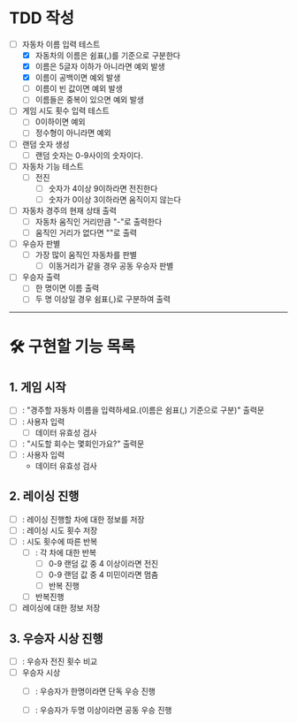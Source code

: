 # TDD 작성
- [ ] 자동차 이름 입력 테스트
    - [x] 자동차의 이름은 쉼표(,)를 기준으로 구분한다
    - [x] 이름은 5글자 이하가 아니라면 예외 발생
    - [x] 이름이 공백이면 예외 발생
    - [ ] 이름이 빈 값이면 예외 발생
    - [ ] 이름들은 중복이 있으면 예외 발생
- [ ] 게임 시도 횟수 입력 테스트
    - [ ] 0이하이면 예외
    - [ ] 정수형이 아니라면 예외
- [ ] 랜덤 숫자 생성
    - [ ] 랜덤 숫자는 0-9사이의 숫자이다.
- [ ] 자동차 기능 테스트
    - [ ] 전진
        - [ ] 숫자가 4이상 9이하라면 전진한다
        - [ ] 숫자가 0이상 3이하라면 움직이지 않는다
- [ ] 자동차 경주의 현재 상태 출력
    - [ ] 자동차 움직인 거리만큼 "-"로 출력한다
    - [ ] 움직인 거리가 없다면 ""로 출력
- [ ] 우승자 판별
    - [ ] 가장 많이 움직인 자동차를 판별
        - [ ] 이동거리가 같을 경우 공동 우승자 판별
- [ ] 우승자 출력
    - [ ] 한 명이면 이름 출력
    - [ ] 두 명 이상일 경우 쉼표(,)로 구분하여 출력

---
# 🛠️ 구현할 기능 목록
## 1. 게임 시작
- [ ] : "경주할 자동차 이름을 입력하세요.(이름은 쉼표(,) 기준으로 구분)" 출력문
- [ ] : 사용자 입력
    - [ ] 데이터 유효성 검사
- [ ] : "시도할 회수는 몇회인가요?" 출력문
- [ ] : 사용자 입력
    - 데이터 유효성 검사
## 2. 레이싱 진행
- [ ] : 레이싱 진행할 차에 대한 정보를 저장
- [ ] : 레이싱 시도 횟수 저장
- [ ] : 시도 횟수에 따른 반복
    - [ ] : 각 차에 대한 반복
        - [ ] 0-9 랜덤 값 중 4 이상이라면 전진
        - [ ] 0-9 랜덤 값 중 4 미민이라면 멈춤
        - [ ] 반복 진행
    - [ ] 반복진행
- [ ] 레이싱에 대한 정보 저장

## 3. 우승자 시상 진행
- [ ] : 우승자 전진 횟수 비교
- [ ] 우승자 시상
    - [ ] : 우승자가 한명이라면 단독 우승 진행
    - [ ] : 우승자가 두명 이상이라면 공동 우승 진행

